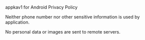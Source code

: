 appkav1 for Android Privacy Policy

Neither phone number nor other sensitive information is used by application.

No personal data or images are sent to remote servers.